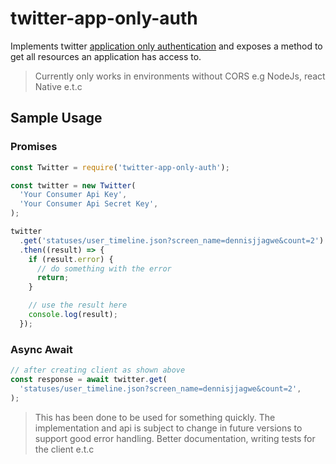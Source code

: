 # twitter-app-only-auth

Implements twitter [application only authentication](https://developer.twitter.com/en/docs/basics/authentication/overview/application-only) and exposes a method to get all resources an application has access to.

> Currently only works in environments without CORS e.g NodeJs, react Native e.t.c

## Sample Usage

### Promises

```js
const Twitter = require('twitter-app-only-auth');

const twitter = new Twitter(
  'Your Consumer Api Key',
  'Your Consumer Api Secret Key',
);

twitter
  .get('statuses/user_timeline.json?screen_name=dennisjjagwe&count=2')
  .then((result) => {
    if (result.error) {
      // do something with the error
      return;
    }

    // use the result here
    console.log(result);
  });
```

### Async Await

```js
// after creating client as shown above
const response = await twitter.get(
  'statuses/user_timeline.json?screen_name=dennisjjagwe&count=2',
);
```

> This has been done to be used for something quickly.
> The implementation and api is subject to change in future versions to support
> good error handling. Better documentation, writing tests for the client e.t.c
